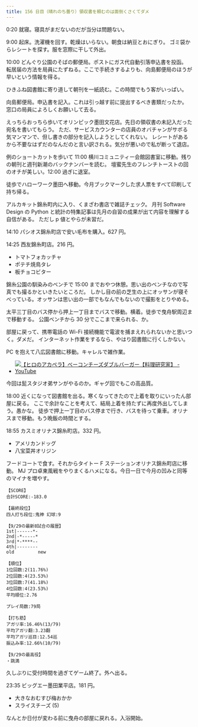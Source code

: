 ```yaml
---
title: 156 日目（晴れのち曇り）領収書を頼むのは面倒くさくてダメ
---
```


0:20 就寝。寝具がまだないのだが当分は問題ない。

9:00 起床。洗濯機を回す。乾燥はいらない。朝食は納豆とおにぎり。
ゴミ袋からレシートを探す。服を窓際に干して外出。

10:00 どんぐり公園のそばの郵便局。ポストにガス代自動引落申込書を投函。
転居届の方法を局員にたずねる。ここで手続きするよりも、向島郵便局のほうが早いという情報を得る。

ひきふね図書館に寄り道して朝刊を一紙読む。この時間でもう客がいっぱい。

向島郵便局。申込書を記入。これは引っ越す前に提出するべき書類だったか。
窓口の局員によろしくお願いして去る。

えっちらおっちら歩いてオリンピック墨田文花店。先日の領収書の未記入だった宛名を書いてもらう。
ただ、サービスカウンターの店員のオバチャンがサボる気マンマンで、但し書きの部分を記入しようとしてくれない。
レシートがあるから不要なはずだのなんだのと言い訳される。気分が悪いので私が断って退店。

例のショートカットを歩いて 11:00 横川コミュニティー会館図書室に移動。残りの朝刊と週刊新潮のバックナンバーを読む。
壇蜜先生のフレンチトーストの回のオチが美しい。12:00 過ぎに退室。

徒歩でハローワーク墨田へ移動。今月ブックマークした求人票をすべて印刷して持ち帰る。

アルカキット錦糸町内に入り、くまざわ書店で雑誌チェック。
月刊 Software Design の Python と統計の特集記事は先月の自習の成果が出て内容を理解する自信がある。
ただし p 値とやらが未習だ。

14:10 パシオス錦糸町店で安い毛布を購入。627 円。

14:25 西友錦糸町店。216 円。

* トマトフォカッチャ
* ポテチ焼鳥タレ
* 板チョコビター

錦糸公園の馴染みのベンチで 15:00 までおやつ休憩。思い出のベンチなので写真でも撮るかといきたいところだ。
しかし目の前の芝生の上にオッサンが寝そべっている。オッサンは思い出の一部でもなんでもないので撮影をとりやめる。

太平三丁目のバス停から押上一丁目までバスで移動。横着。徒歩で曳舟駅周辺まで移動する。
公園ベンチから 30 分でここまで来られる、か。

部屋に戻って、携帯電話の Wi-Fi 接続機能で電波を捕まえれられないかと思いつく。ダメだ。
インターネット作業をするなら、やはり図書館に行くしかない。

PC を抱えて八広図書館に移動。キャレルで雑作業。

* [![【ヒロのアカペラ】ベーコンチーズダブルバーガー【料理研究家】 - YouTube](http://img.youtube.com/vi/TkzGVR2c0mw/0.jpg)](https://www.youtube.com/watch?v=TkzGVR2c0mw)

今回は髭スタジオ弟サンがやるのか。ギャグ回でもこの高品質。

18:00 近くになって図書館を出る。寒くなってきたので上着を取りにいったん部屋に戻る。
ここで余計なことを考えて、結局上着を持たずに再度外出してしまう。愚かな。
徒歩で押上一丁目のバス停まで行き、バスを待って乗車。オリナスまで移動。もう晩飯の時間とする。

18:55 カスミオリナス錦糸町店。332 円。

* アメリカンドッグ
* 八宝菜丼オリジン

フードコートで食す。それからタイトー F ステーションオリナス錦糸町店に移動。
MJ プロ卓東風戦をやりまくるハメになる。今日一日で今月の凹みと同等のマイナを増やす。

```text
【SCORE】
合計SCORE:-183.0

【最終段位】
四人打ち段位:鬼神 幻球:9

【9/29の最新8試合の履歴】
1st|------*-
2nd|-*-----*
3rd|*-****--
4th|--------
old         new

【順位】
1位回数:2(11.76%)
2位回数:4(23.53%)
3位回数:7(41.18%)
4位回数:4(23.53%)
平均順位:2.76

プレイ局数:79局

【打ち筋】
アガリ率:16.46%(13/79)
平均アガリ翻:3.23翻
平均アガリ巡目:12.54巡
振込み率:12.66%(10/79)

【9/29の最高役】
・跳満
```

久しぶりに受付時間を過ぎてゲーム終了。外へ出る。

23:35 ビッグエー墨田業平店。181 円。

* 大きなおむすび梅おかか
* スライスチーズ (5)

なんとか日付が変わる前に曳舟の部屋に戻れる。入浴開始。
